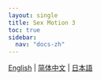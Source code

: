 ```yaml
---
layout: single
title: Sex Motion 3
toc: true
sidebar:
  nav: "docs-zh"
---
```

[English](/dancexr/features/sm3_motion) | [简体中文](/zh/dancexr/features/sm3_motion) | [日本語](/jp/dancexr/features/sm3_motion)


